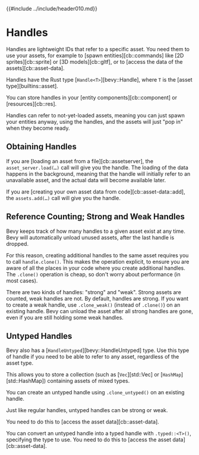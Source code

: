 {{#include ../include/header010.md}}

# Handles

Handles are lightweight IDs that refer to a specific asset. You need them
to use your assets, for example to [spawn entities][cb::commands] like
[2D sprites][cb::sprite] or [3D models][cb::gltf], or to [access the data
of the assets][cb::asset-data].

Handles have the Rust type [`Handle<T>`][bevy::Handle], where `T` is the
[asset type][builtins::asset].

You can store handles in your [entity components][cb::component] or
[resources][cb::res].

Handles can refer to not-yet-loaded assets, meaning you can just spawn your
entities anyway, using the handles, and the assets will just "pop in" when
they become ready.

## Obtaining Handles

If you are [loading an asset from a file][cb::assetserver], the
`asset_server.load(…)` call will give you the handle. The loading of the
data happens in the background, meaning that the handle will initially refer
to an unavailable asset, and the actual data will become available later.

If you are [creating your own asset data from code][cb::asset-data::add],
the `assets.add(…)` call will give you the handle.

## Reference Counting; Strong and Weak Handles

Bevy keeps track of how many handles to a given asset exist at any time. Bevy
will automatically unload unused assets, after the last handle is dropped.

For this reason, creating additional handles to the same asset requires you
to call `handle.clone()`. This makes the operation explicit, to ensure you are
aware of all the places in your code where you create additional handles. The
`.clone()` operation is cheap, so don't worry about performance (in most cases).

There are two kinds of handles: "strong" and "weak". Strong assets are
counted, weak handles are not. By default, handles are strong. If you want
to create a weak handle, use `.clone_weak()` (instead of `.clone()`) on an
existing handle. Bevy can unload the asset after all strong handles are gone,
even if you are still holding some weak handles.

## Untyped Handles

Bevy also has a [`HandleUntyped`][bevy::HandleUntyped] type. Use this type
of handle if you need to be able to refer to any asset, regardless of the
asset type.

This allows you to store a collection (such as [`Vec`][std::Vec] or
[`HashMap`][std::HashMap]) containing assets of mixed types.

You can create an untyped handle using `.clone_untyped()` on an existing
handle.

Just like regular handles, untyped handles can be strong or weak.

You need to do this to [access the asset data][cb::asset-data].

You can convert an untyped handle into a typed handle with `.typed::<T>()`,
specifying the type to use. You need to do this to [access the asset
data][cb::asset-data].
